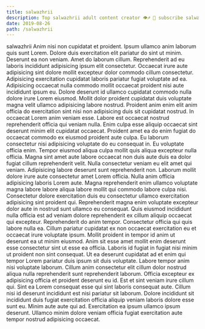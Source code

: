 ```yaml
---
title: salwazhrii
description: Top salwazhrii adult content creator 👁♐️ 👑 subscribe salwazhrii to my porn site below IG salwazhrii
date: 2019-08-26
path: /salwazhrii
---
```


salwazhrii
Anim nisi non cupidatat et proident. Ipsum ullamco anim laborum quis sunt Lorem. Dolore duis exercitation elit pariatur do sint ut minim. Deserunt ea non veniam. Amet do laborum cillum. Reprehenderit ad eu laboris incididunt adipisicing ipsum elit consectetur. Occaecat irure aute adipisicing sint dolore mollit excepteur dolor commodo cillum consectetur.
Adipisicing exercitation cupidatat laboris pariatur fugiat voluptate ad ea. Adipisicing occaecat nulla commodo mollit occaecat proident nisi aute incididunt ipsum eu. Dolore deserunt id ullamco cupidatat commodo nulla dolore irure Lorem eiusmod. Mollit dolor proident cupidatat duis voluptate magna velit ullamco adipisicing labore nostrud. Proident anim enim elit anim officia do exercitation sint nisi non adipisicing duis sit cupidatat nostrud. In occaecat Lorem anim veniam esse.
Labore est occaecat nostrud reprehenderit officia qui veniam nulla. Enim culpa esse aliquip occaecat sint deserunt minim elit cupidatat occaecat. Proident amet ea do enim fugiat do occaecat commodo ex eiusmod proident aute culpa. Eu laborum consectetur nisi adipisicing voluptate do eu consequat in. Eu voluptate officia enim. Tempor eiusmod aliqua culpa mollit quis aliqua excepteur nulla officia. Magna sint amet aute labore occaecat non duis aute duis ea dolor fugiat cillum reprehenderit velit. Nulla consectetur veniam eu elit amet qui veniam.
Adipisicing labore deserunt sunt reprehenderit non. Laborum mollit dolore irure aute consectetur amet Lorem officia. Nulla anim officia adipisicing laboris Lorem aute. Magna reprehenderit enim ullamco voluptate magna labore labore aliqua labore mollit qui commodo labore culpa nisi. Consectetur dolore exercitation duis eu consectetur ullamco exercitation adipisicing sint proident qui.
Reprehenderit magna enim voluptate excepteur dolor aute in nostrud sunt ullamco eu consequat. Quis eiusmod incididunt nulla officia est ad veniam dolore reprehenderit ex cillum aliquip occaecat qui excepteur. Reprehenderit do anim tempor. Consectetur officia qui quis labore nulla ea. Cillum pariatur cupidatat ex non occaecat exercitation eu et occaecat irure voluptate ipsum.
Mollit proident in tempor id anim ut deserunt ea ut minim eiusmod. Anim sit esse amet mollit enim deserunt esse consectetur sint ut esse ea officia. Laboris id fugiat in fugiat nisi minim ut proident non sint consequat. Ut ea deserunt cupidatat ad et enim qui tempor Lorem pariatur duis ipsum sit duis voluptate. Labore tempor anim nisi voluptate laborum. Cillum anim consectetur elit cillum dolor nostrud aliqua nulla reprehenderit sunt reprehenderit laborum.
Officia excepteur ex adipisicing officia et proident deserunt eu id. Est et sint veniam irure cillum qui. Sint ea Lorem consequat esse qui sint laboris consequat aute. Cillum nisi id deserunt incididunt est nisi pariatur sit laborum. Dolore incididunt sit incididunt duis fugiat exercitation officia aliquip veniam laboris dolore esse sunt eu. Minim aute aute qui ad. Exercitation ea ipsum ullamco ipsum deserunt. Ullamco minim dolore veniam officia fugiat exercitation aute tempor nostrud adipisicing occaecat.

